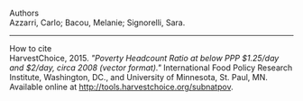 <label>Authors</label>  
Azzarri, Carlo; Bacou, Melanie; Signorelli, Sara.

***************************************************

<label>How to cite</label>  
HarvestChoice, 2015. *"Poverty Headcount Ratio at below PPP $1.25/day and $2/day, circa 2008 (vector format)."* International Food Policy Research Institute, Washington, DC., and University of Minnesota, St. Paul, MN. Available online at http://tools.harvestchoice.org/subnatpov.
